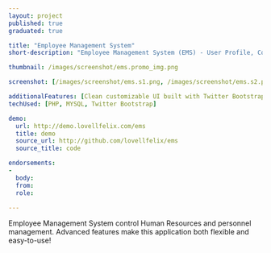 ```yaml
---
layout: project
published: true
graduated: true

title: "Employee Management System"
short-description: "Employee Management System (EMS) - User Profile, Contact Information, Secure login, and Payroll Reports."

thumbnail: /images/screenshot/ems.promo_img.png

screenshot: [/images/screenshot/ems.s1.png, /images/screenshot/ems.s2.png, /images/screenshot/ems.s3.png]

additionalFeatures: [Clean customizable UI built with Twitter Bootstrap, Simple two Step process, Check for exisiting installation]
techUsed: [PHP, MYSQL, Twitter Bootstrap]

demo:
  url: http://demo.lovellfelix.com/ems
  title: demo
  source_url: http://github.com/lovellfelix/ems
  source_title: code

endorsements:
-
  body:
  from: 
  role:   
 
---
```


Employee Management System control Human Resources and personnel management. Advanced features make this application both flexible and easy-to-use!